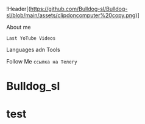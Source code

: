 !Header[(https://github.com/Bulldog-sl/Bulldog-sl/blob/main/assets/clipdoncomputer%20copy.png)]

About me

``Last YoTube Videos``

Languages adn Tools

Follow Me ``ссылка на Телегу``

# Bulldog_sl
# test
